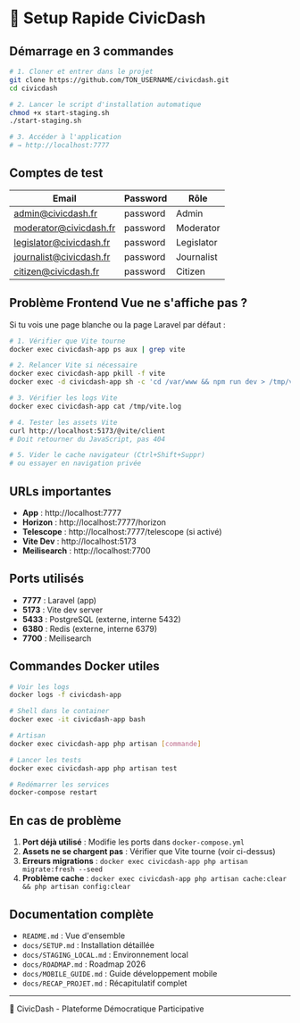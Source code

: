 # 🚀 Setup Rapide CivicDash

## Démarrage en 3 commandes

```bash
# 1. Cloner et entrer dans le projet
git clone https://github.com/TON_USERNAME/civicdash.git
cd civicdash

# 2. Lancer le script d'installation automatique
chmod +x start-staging.sh
./start-staging.sh

# 3. Accéder à l'application
# → http://localhost:7777
```

## Comptes de test

| Email                    | Password | Rôle       |
|--------------------------|----------|------------|
| admin@civicdash.fr       | password | Admin      |
| moderator@civicdash.fr   | password | Moderator  |
| legislator@civicdash.fr  | password | Legislator |
| journalist@civicdash.fr  | password | Journalist |
| citizen@civicdash.fr     | password | Citizen    |

## Problème Frontend Vue ne s'affiche pas ?

Si tu vois une page blanche ou la page Laravel par défaut :

```bash
# 1. Vérifier que Vite tourne
docker exec civicdash-app ps aux | grep vite

# 2. Relancer Vite si nécessaire
docker exec civicdash-app pkill -f vite
docker exec -d civicdash-app sh -c 'cd /var/www && npm run dev > /tmp/vite.log 2>&1'

# 3. Vérifier les logs Vite
docker exec civicdash-app cat /tmp/vite.log

# 4. Tester les assets Vite
curl http://localhost:5173/@vite/client
# Doit retourner du JavaScript, pas 404

# 5. Vider le cache navigateur (Ctrl+Shift+Suppr)
# ou essayer en navigation privée
```

## URLs importantes

- **App** : http://localhost:7777
- **Horizon** : http://localhost:7777/horizon
- **Telescope** : http://localhost:7777/telescope (si activé)
- **Vite Dev** : http://localhost:5173
- **Meilisearch** : http://localhost:7700

## Ports utilisés

- **7777** : Laravel (app)
- **5173** : Vite dev server
- **5433** : PostgreSQL (externe, interne 5432)
- **6380** : Redis (externe, interne 6379)
- **7700** : Meilisearch

## Commandes Docker utiles

```bash
# Voir les logs
docker logs -f civicdash-app

# Shell dans le container
docker exec -it civicdash-app bash

# Artisan
docker exec civicdash-app php artisan [commande]

# Lancer les tests
docker exec civicdash-app php artisan test

# Redémarrer les services
docker-compose restart
```

## En cas de problème

1. **Port déjà utilisé** : Modifie les ports dans `docker-compose.yml`
2. **Assets ne se chargent pas** : Vérifier que Vite tourne (voir ci-dessus)
3. **Erreurs migrations** : `docker exec civicdash-app php artisan migrate:fresh --seed`
4. **Problème cache** : `docker exec civicdash-app php artisan cache:clear && php artisan config:clear`

## Documentation complète

- `README.md` : Vue d'ensemble
- `docs/SETUP.md` : Installation détaillée
- `docs/STAGING_LOCAL.md` : Environnement local
- `docs/ROADMAP.md` : Roadmap 2026
- `docs/MOBILE_GUIDE.md` : Guide développement mobile
- `docs/RECAP_PROJET.md` : Récapitulatif complet

---

💙 CivicDash - Plateforme Démocratique Participative
